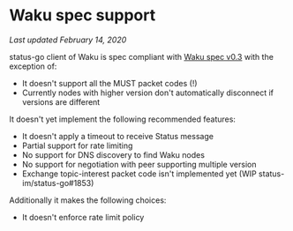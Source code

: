 # Waku spec support

*Last updated February 14, 2020*

status-go client of Waku is spec compliant with [Waku spec v0.3](https://specs.vac.dev/waku.html) with the exception of:
- It doesn't support all the MUST packet codes (!)
- Currently nodes with higher version don't automatically disconnect if versions are different

It doesn't yet implement the following recommended features:
- It doesn't apply a timeout to receive Status message
- Partial support for rate limiting
- No support for DNS discovery to find Waku nodes
- No support for negotiation with peer supporting multiple version
- Exchange topic-interest packet code isn't implemented yet (WIP status-im/status-go#1853)

Additionally it makes the following choices:
- It doesn't enforce rate limit policy
